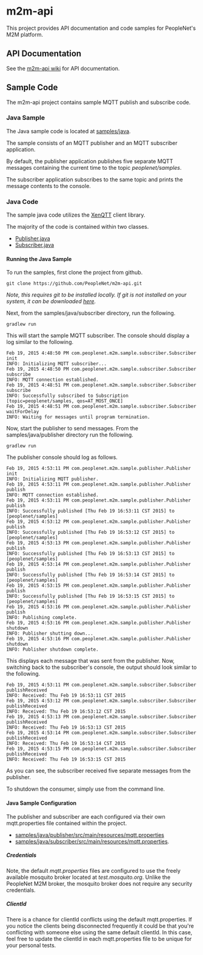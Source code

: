 # m2m-api
This project provides API documentation and code samples for PeopleNet's M2M platform.

## API Documentation
See the [m2m-api wiki](https://github.com/PeopleNet/m2m-api/wiki) for API documentation.

## Sample Code
The m2m-api project contains sample MQTT publish and subscribe code.

### Java Sample
The Java sample code is located at [samples/java](samples/java).

The sample consists of an MQTT publisher and an MQTT subscriber application.

By default, the publisher application publishes five separate MQTT messages containing the current time to the topic *peoplenet/samples*.

The subscriber application subscribes to the same topic and prints the message contents to the console.

### Java Code
The sample java code utilizes the [XenQTT](https://github.com/TwoGuysFromKabul/xenqtt) client library.

The majority of the code is contained within two classes.
* [Publisher.java](samples/java/publisher/src/main/java/com/peoplenet/m2m/sample/publisher/Publisher.java)
* [Subscriber.java](samples/java/subscriber/src/main/java/com/peoplenet/m2m/sample/subscriber/Subscriber.java)

#### Running the Java Sample
To run the samples, first clone the project from github.
```
git clone https://github.com/PeopleNet/m2m-api.git
```
*Note, this requires git to be installed locally. If git is not installed on your system, it can be downloaded [here](http://git-scm.com/downloads).*

Next, from the samples/java/subscriber directory, run the following.
```
gradlew run
```
This will start the sample MQTT subscriber. The console should display a log similar to the following.
```
Feb 19, 2015 4:48:50 PM com.peoplenet.m2m.sample.subscriber.Subscriber init
INFO: Initializing MQTT subscriber...
Feb 19, 2015 4:48:50 PM com.peoplenet.m2m.sample.subscriber.Subscriber subscribe
INFO: MQTT connection established.
Feb 19, 2015 4:48:51 PM com.peoplenet.m2m.sample.subscriber.Subscriber subscribe
INFO: Successfully subscribed to Subscription [topic=peoplenet/samples, qos=AT_MOST_ONCE]
Feb 19, 2015 4:48:51 PM com.peoplenet.m2m.sample.subscriber.Subscriber waitForDelay
INFO: Waiting for messages until program termination.
```

Now, start the publisher to send messages. From the samples/java/publisher directory run the following.
```
gradlew run
```
The publisher console should log as follows.
```
Feb 19, 2015 4:53:11 PM com.peoplenet.m2m.sample.publisher.Publisher init
INFO: Initializing MQTT publisher.
Feb 19, 2015 4:53:11 PM com.peoplenet.m2m.sample.publisher.Publisher publish
INFO: MQTT connection established.
Feb 19, 2015 4:53:11 PM com.peoplenet.m2m.sample.publisher.Publisher publish
INFO: Successfully published [Thu Feb 19 16:53:11 CST 2015] to [peoplenet/samples]
Feb 19, 2015 4:53:12 PM com.peoplenet.m2m.sample.publisher.Publisher publish
INFO: Successfully published [Thu Feb 19 16:53:12 CST 2015] to [peoplenet/samples]
Feb 19, 2015 4:53:13 PM com.peoplenet.m2m.sample.publisher.Publisher publish
INFO: Successfully published [Thu Feb 19 16:53:13 CST 2015] to [peoplenet/samples]
Feb 19, 2015 4:53:14 PM com.peoplenet.m2m.sample.publisher.Publisher publish
INFO: Successfully published [Thu Feb 19 16:53:14 CST 2015] to [peoplenet/samples]
Feb 19, 2015 4:53:15 PM com.peoplenet.m2m.sample.publisher.Publisher publish
INFO: Successfully published [Thu Feb 19 16:53:15 CST 2015] to [peoplenet/samples]
Feb 19, 2015 4:53:16 PM com.peoplenet.m2m.sample.publisher.Publisher publish
INFO: Publishing complete.
Feb 19, 2015 4:53:16 PM com.peoplenet.m2m.sample.publisher.Publisher shutdown
INFO: Publisher shutting down...
Feb 19, 2015 4:53:16 PM com.peoplenet.m2m.sample.publisher.Publisher shutdown
INFO: Publisher shutdown complete.
```
This displays each message that was sent from the publisher. Now, switching back to the subscriber's console, the output should look similar to the following.
```
Feb 19, 2015 4:53:11 PM com.peoplenet.m2m.sample.subscriber.Subscriber publishReceived
INFO: Received: Thu Feb 19 16:53:11 CST 2015
Feb 19, 2015 4:53:12 PM com.peoplenet.m2m.sample.subscriber.Subscriber publishReceived
INFO: Received: Thu Feb 19 16:53:12 CST 2015
Feb 19, 2015 4:53:13 PM com.peoplenet.m2m.sample.subscriber.Subscriber publishReceived
INFO: Received: Thu Feb 19 16:53:13 CST 2015
Feb 19, 2015 4:53:14 PM com.peoplenet.m2m.sample.subscriber.Subscriber publishReceived
INFO: Received: Thu Feb 19 16:53:14 CST 2015
Feb 19, 2015 4:53:15 PM com.peoplenet.m2m.sample.subscriber.Subscriber publishReceived
INFO: Received: Thu Feb 19 16:53:15 CST 2015
```
As you can see, the subscriber received five separate messages from the publisher.

To shutdown the consumer, simply use <ctrl-c> from the command line.

#### Java Sample Configuration
The publisher and subscriber are each configured via their own mqtt.properties file contained within the project.
* [samples/java/publisher/src/main/resources/mqtt.properties](samples/java/publisher/src/main/resources/mqtt.properties)
* [samples/java/subscriber/src/main/resources/mqtt.properties](samples/java/subscriber/src/main/resources/mqtt.properties).

##### Credentials
Note, the default *mqtt.properties* files are configured to use the freely available mosquito broker located at *test.mosquito.org*. Unlike the PeopleNet M2M broker, the mosquito broker does not require any security credentials.

##### ClientId
There is a chance for clientId conflicts using the default mqtt.properties. If you notice the clients being disconnected frequently it could be that you're conflicting with someone else using the same default clientId. In this case, feel free to update the clientId in each mqtt.properties file to be unique for your personal tests.
